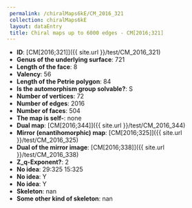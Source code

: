 ```yaml
--- 
 permalink: /chiralMaps6kE/CM_2016_321 
 collection: chiralMaps6kE
 layout: dataEntry
 title: Chiral maps up to 6000 edges - CM[2016;321]
---
```


- **ID**: [CM[2016;321]]({{ site.url }}/test/CM_2016_321)
- **Genus of the underlying surface**: 721
- **Length of the face**: 8
- **Valency**: 56
- **Length of the Petrie polygon**: 84
- **Is the automorphism group solvable?**: S
- **Number of vertices**: 72
- **Number of edges**: 2016
- **Number of faces**: 504
- **The map is self-**: none
- **Dual map**: [CM[2016;344]]({{ site.url }}/test/CM_2016_344)
- **Mirror (enantihomorphic) map**: [CM[2016;325]]({{ site.url }}/test/CM_2016_325)
- **Dual of the mirror image**: [CM[2016;338]]({{ site.url }}/test/CM_2016_338)
- **Z_q-Exponent?**: 2
- **No idea**:  29:325 15:325
- **No idea**: Y
- **No idea**: Y
- **Skeleton**: nan
- **Some other kind of skeleton**: nan

